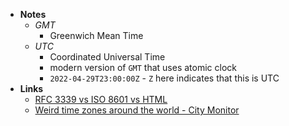 - **Notes**
	- *GMT*
		- Greenwich Mean Time
	- *UTC*
		- Coordinated Universal Time 
		- modern version of `GMT` that uses atomic clock
		- `2022-04-29T23:00:00Z` - `Z` here indicates that this is UTC
- **Links**
	- [RFC 3339 vs ISO 8601 vs HTML](https://ijmacd.github.io/rfc3339-iso8601/)
	- [Weird time zones around the world - City Monitor](https://citymonitor.ai/community/here-are-some-worlds-most-stupid-time-zones-2863)